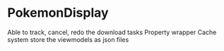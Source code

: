 # PokemonDisplay

Able to track, cancel, redo the download tasks
Property wrapper Cache system store the viewmodels as json files
